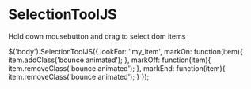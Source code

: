 SelectionToolJS
===============

Hold down mousebutton and drag to select dom items

$('body').SelectionToolJS({
  		lookFor: '.my_item',
			markOn: function(item){
				item.addClass('bounce animated');
			},
			markOff: function(item){
				item.removeClass('bounce animated');
			},
			markEnd: function(item){
				item.removeClass('bounce animated');
			}
});